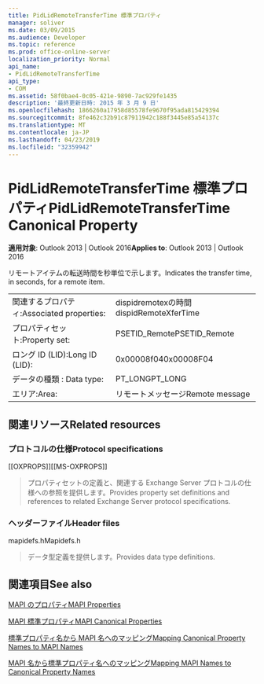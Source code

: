 ```yaml
---
title: PidLidRemoteTransferTime 標準プロパティ
manager: soliver
ms.date: 03/09/2015
ms.audience: Developer
ms.topic: reference
ms.prod: office-online-server
localization_priority: Normal
api_name:
- PidLidRemoteTransferTime
api_type:
- COM
ms.assetid: 58f0bae4-0c05-421e-9890-7ac929fe1435
description: '最終更新日時: 2015 年 3 月 9 日'
ms.openlocfilehash: 1866260a17958d85578fe9670f95ada815429394
ms.sourcegitcommit: 8fe462c32b91c87911942c188f3445e85a54137c
ms.translationtype: MT
ms.contentlocale: ja-JP
ms.lasthandoff: 04/23/2019
ms.locfileid: "32359942"
---
```

# <a name="pidlidremotetransfertime-canonical-property"></a><span data-ttu-id="f78ef-103">PidLidRemoteTransferTime 標準プロパティ</span><span class="sxs-lookup"><span data-stu-id="f78ef-103">PidLidRemoteTransferTime Canonical Property</span></span>

  
  
<span data-ttu-id="f78ef-104">**適用対象**: Outlook 2013 | Outlook 2016</span><span class="sxs-lookup"><span data-stu-id="f78ef-104">**Applies to**: Outlook 2013 | Outlook 2016</span></span> 
  
<span data-ttu-id="f78ef-105">リモートアイテムの転送時間を秒単位で示します。</span><span class="sxs-lookup"><span data-stu-id="f78ef-105">Indicates the transfer time, in seconds, for a remote item.</span></span>
  
|||
|:-----|:-----|
|<span data-ttu-id="f78ef-106">関連するプロパティ:</span><span class="sxs-lookup"><span data-stu-id="f78ef-106">Associated properties:</span></span>  <br/> |<span data-ttu-id="f78ef-107">dispidremotexの時間</span><span class="sxs-lookup"><span data-stu-id="f78ef-107">dispidRemoteXferTime</span></span>  <br/> |
|<span data-ttu-id="f78ef-108">プロパティセット:</span><span class="sxs-lookup"><span data-stu-id="f78ef-108">Property set:</span></span>  <br/> |<span data-ttu-id="f78ef-109">PSETID_Remote</span><span class="sxs-lookup"><span data-stu-id="f78ef-109">PSETID_Remote</span></span>  <br/> |
|<span data-ttu-id="f78ef-110">ロング ID (LID):</span><span class="sxs-lookup"><span data-stu-id="f78ef-110">Long ID (LID):</span></span>  <br/> |<span data-ttu-id="f78ef-111">0x00008f04</span><span class="sxs-lookup"><span data-stu-id="f78ef-111">0x00008F04</span></span>  <br/> |
|<span data-ttu-id="f78ef-112">データの種類 : </span><span class="sxs-lookup"><span data-stu-id="f78ef-112">Data type:</span></span>  <br/> |<span data-ttu-id="f78ef-113">PT_LONG</span><span class="sxs-lookup"><span data-stu-id="f78ef-113">PT_LONG</span></span>  <br/> |
|<span data-ttu-id="f78ef-114">エリア:</span><span class="sxs-lookup"><span data-stu-id="f78ef-114">Area:</span></span>  <br/> |<span data-ttu-id="f78ef-115">リモートメッセージ</span><span class="sxs-lookup"><span data-stu-id="f78ef-115">Remote message</span></span>  <br/> |
   
## <a name="related-resources"></a><span data-ttu-id="f78ef-116">関連リソース</span><span class="sxs-lookup"><span data-stu-id="f78ef-116">Related resources</span></span>

### <a name="protocol-specifications"></a><span data-ttu-id="f78ef-117">プロトコルの仕様</span><span class="sxs-lookup"><span data-stu-id="f78ef-117">Protocol specifications</span></span>

<span data-ttu-id="f78ef-118">[[OXPROPS]]</span><span class="sxs-lookup"><span data-stu-id="f78ef-118">[[MS-OXPROPS]]</span></span> 
  
> <span data-ttu-id="f78ef-119">プロパティセットの定義と、関連する Exchange Server プロトコルの仕様への参照を提供します。</span><span class="sxs-lookup"><span data-stu-id="f78ef-119">Provides property set definitions and references to related Exchange Server protocol specifications.</span></span>
    
### <a name="header-files"></a><span data-ttu-id="f78ef-120">ヘッダーファイル</span><span class="sxs-lookup"><span data-stu-id="f78ef-120">Header files</span></span>

<span data-ttu-id="f78ef-121">mapidefs.h</span><span class="sxs-lookup"><span data-stu-id="f78ef-121">Mapidefs.h</span></span>
  
> <span data-ttu-id="f78ef-122">データ型定義を提供します。</span><span class="sxs-lookup"><span data-stu-id="f78ef-122">Provides data type definitions.</span></span>
    
## <a name="see-also"></a><span data-ttu-id="f78ef-123">関連項目</span><span class="sxs-lookup"><span data-stu-id="f78ef-123">See also</span></span>



[<span data-ttu-id="f78ef-124">MAPI のプロパティ</span><span class="sxs-lookup"><span data-stu-id="f78ef-124">MAPI Properties</span></span>](mapi-properties.md)
  
[<span data-ttu-id="f78ef-125">MAPI 標準プロパティ</span><span class="sxs-lookup"><span data-stu-id="f78ef-125">MAPI Canonical Properties</span></span>](mapi-canonical-properties.md)
  
[<span data-ttu-id="f78ef-126">標準プロパティ名から MAPI 名へのマッピング</span><span class="sxs-lookup"><span data-stu-id="f78ef-126">Mapping Canonical Property Names to MAPI Names</span></span>](mapping-canonical-property-names-to-mapi-names.md)
  
[<span data-ttu-id="f78ef-127">MAPI 名から標準プロパティ名へのマッピング</span><span class="sxs-lookup"><span data-stu-id="f78ef-127">Mapping MAPI Names to Canonical Property Names</span></span>](mapping-mapi-names-to-canonical-property-names.md)

